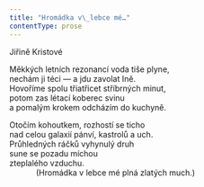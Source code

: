 ```yaml
---
title: "Hromádka v\_lebce mé…"
contentType: prose
---
```


<section>

Jiřině Kristové

Měkkých letních rezonancí voda tiše plyne,  
nechám ji téci — a jdu zavolat Ině.  
Hovoříme spolu třiatřicet stříbrných minut,  
potom zas létací koberec svinu  
a pomalým krokem odcházím do kuchyně.

Otočím kohoutkem, rozhostí se ticho  
nad celou galaxií pánví, kastrolů a uch.  
Průhledných ráčků vyhynulý druh  
sune se pozadu míchou  
zteplalého vzduchu.  
            (Hromádka v lebce mé plná zlatých much.)

</section>
